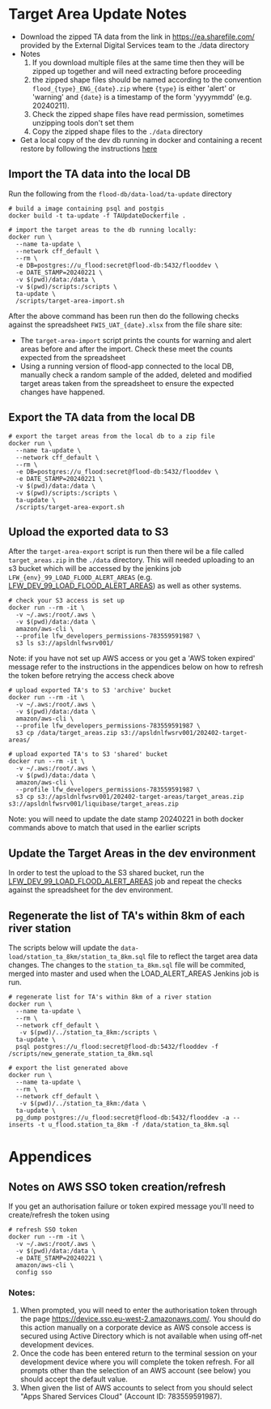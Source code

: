 # Target Area Update Notes

* Download the zipped TA data from the link in https://ea.sharefile.com/ provided by the External Digital Services team to the ./data directory
* Notes
  1) If you download multiple files at the same time then they will be zipped up together and will need extracting before proceeding
  1) the zipped shape files should be named according to the convention `flood_{type}_ENG_{date}.zip` where `{type}` is either 'alert' or 'warning' and `{date}` is a timestamp of the form 'yyyymmdd' (e.g. 20240211).
  1) Check the zipped shape files have read permission, sometimes unzipping tools don't set them
  1) Copy the zipped shape files to the `./data` directory
* Get a local copy of the dev db running in docker and containing a recent restore by following the instructions [here](https://github.com/DEFRA/flood-db/blob/dev/database/flooddev/u_flood/setup/docker/README.md#build-and-run-docker-db-container)

## Import the TA data into the local DB

Run the following from the `flood-db/data-load/ta-update` directory

```
# build a image containing psql and postgis
docker build -t ta-update -f TAUpdateDockerfile .

# import the target areas to the db running locally:
docker run \
  --name ta-update \
  --network cff_default \
  --rm \
  -e DB=postgres://u_flood:secret@flood-db:5432/flooddev \
  -e DATE_STAMP=20240221 \
  -v $(pwd)/data:/data \
  -v $(pwd)/scripts:/scripts \
  ta-update \
  /scripts/target-area-import.sh

```

After the above command has been run then do the following checks against the spreadsheet `FWIS_UAT_{date}.xlsx` from the file share site:

* The `target-area-import` script prints the counts for warning and alert areas before and after the import. Check these meet the counts expected from the spreadsheet 
* Using a running version of flood-app connected to the local DB, manually check a random sample of the added, deleted
and modified target areas taken from the spreadsheet to ensure the expected changes have happened.

## Export the TA data from the local DB

```
# export the target areas from the local db to a zip file
docker run \
  --name ta-update \
  --network cff_default \
  --rm \
  -e DB=postgres://u_flood:secret@flood-db:5432/flooddev \
  -e DATE_STAMP=20240221 \
  -v $(pwd)/data:/data \
  -v $(pwd)/scripts:/scripts \
  ta-update \
  /scripts/target-area-export.sh
```


## Upload the exported data to S3

After the `target-area-export` script is run then there wil be a file called `target_areas.zip` in the `./data` directory. This will needed uploading to an s3 bucket which will be accessed by the jenkins job `LFW_{env}_99_LOAD_FLOOD_ALERT_AREAS` (e.g. [LFW_DEV_99_LOAD_FLOOD_ALERT_AREAS]( https://lfwv2-jenkins.aws-int.defra.cloud/view/DEV/job/LFW_DEV_MISC_JOBS/job/LFW_DEV_99_LOAD_FLOOD_ALERT_AREAS/)) as well as other systems.

```
# check your S3 access is set up
docker run --rm -it \
  -v ~/.aws:/root/.aws \
  -v $(pwd)/data:/data \
  amazon/aws-cli \
  --profile lfw_developers_permissions-783559591987 \
  s3 ls s3://apsldnlfwsrv001/

```

Note: if you have not set up AWS access or you get a 'AWS token expired' message refer to the instructions in the appendices below on how to refresh the token before retrying the access check above

```
# upload exported TA's to S3 'archive' bucket
docker run --rm -it \
  -v ~/.aws:/root/.aws \
  -v $(pwd)/data:/data \
  amazon/aws-cli \
  --profile lfw_developers_permissions-783559591987 \
  s3 cp /data/target_areas.zip s3://apsldnlfwsrv001/202402-target-areas/ 

# upload exported TA's to S3 'shared' bucket
docker run --rm -it \
  -v ~/.aws:/root/.aws \
  -v $(pwd)/data:/data \
  amazon/aws-cli \
  --profile lfw_developers_permissions-783559591987 \
  s3 cp s3://apsldnlfwsrv001/202402-target-areas/target_areas.zip s3://apsldnlfwsrv001/liquibase/target_areas.zip
```

Note: you will need to update the date stamp 20240221 in both docker commands above to match that used in the earlier scripts 

## Update the Target Areas in the dev environment

In order to test the upload to the S3 shared bucket, run the [LFW_DEV_99_LOAD_FLOOD_ALERT_AREAS](https://lfwv2-jenkins.aws-int.defra.cloud/view/DEV/job/LFW_DEV_MISC_JOBS/job/LFW_DEV_99_LOAD_FLOOD_ALERT_AREAS/) job and repeat the checks against the spreadsheet for the dev environment.

## Regenerate the list of TA's within 8km of each river station

The scripts below will update the `data-load/station_ta_8km/station_ta_8km.sql` file to reflect the target area data changes. The changes to the `station_ta_8km.sql` file will be commited, merged into master and used when the LOAD_ALERT_AREAS Jenkins job is run.

```
# regenerate list for TA's within 8km of a river station
docker run \
  --name ta-update \
  --rm \
  --network cff_default \
   -v $(pwd)/../station_ta_8km:/scripts \
  ta-update \
  psql postgres://u_flood:secret@flood-db:5432/flooddev -f /scripts/new_generate_station_ta_8km.sql

# export the list generated above
docker run \
  --name ta-update \
  --rm \
  --network cff_default \
   -v $(pwd)/../station_ta_8km:/data \
  ta-update \
  pg_dump postgres://u_flood:secret@flood-db:5432/flooddev -a --inserts -t u_flood.station_ta_8km -f /data/station_ta_8km.sql
```

# Appendices

## Notes on AWS SSO token creation/refresh 

If you get an authorisation failure or token expired message you'll need to create/refresh the token using 

```
# refresh SSO token
docker run --rm -it \
  -v ~/.aws:/root/.aws \
  -v $(pwd)/data:/data \
  -e DATE_STAMP=20240221 \
  amazon/aws-cli \
  config sso
```

### Notes:

1) When prompted, you will need to enter the authorisation token through the page https://device.sso.eu-west-2.amazonaws.com/. You should do this action manually on a corporate device as AWS console access is secured using Active Directory which is not available when using off-net development devices.
1) Once the code has been entered return to the terminal session on your development device where you will complete the token refresh. For all prompts other than the selection of an AWS account (see below) you should accept the default value.
1) When given the list of AWS accounts to select from you should select "Apps Shared Services Cloud" (Account ID: 783559591987).
